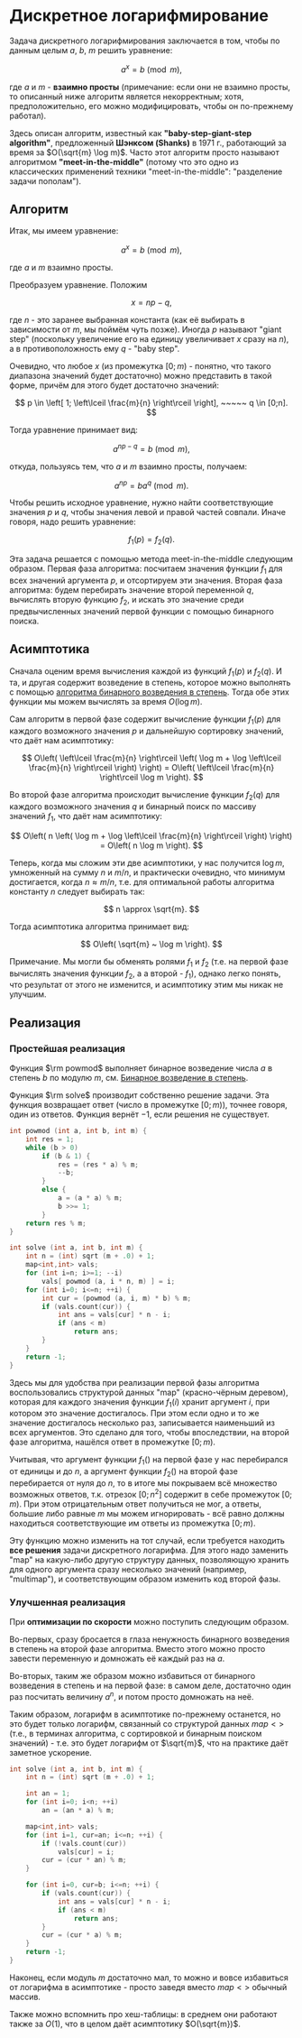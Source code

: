 # Дискретное логарифмирование

Задача дискретного логарифмирования заключается в том, чтобы по данным целым $a$, $b$, $m$ решить уравнение:

$$
a^x = b \pmod m,
$$

где $a$ и $m$ - **взаимно просты** (примечание: если они не взаимно просты, то описанный ниже алгоритм является некорректным; хотя, предположительно, его можно модифицировать, чтобы он по-прежнему работал).

Здесь описан алгоритм, известный как **"baby-step-giant-step algorithm"**, предложенный **Шэнксом (Shanks)** в 1971 г., работающий за время за $O(\sqrt{m} \log m)$. Часто этот алгоритм просто называют алгоритмом **"meet-in-the-middle"** (потому что это одно из классических применений техники "meet-in-the-middle": "разделение задачи пополам").

## Алгоритм

Итак, мы имеем уравнение:

$$
a^x = b \pmod m,
$$

где $a$ и $m$ взаимно просты.

Преобразуем уравнение. Положим

$$
x = np - q,
$$

где $n$ - это заранее выбранная константа (как её выбирать в зависимости от $m$, мы поймём чуть позже). Иногда $p$ называют "giant step" (поскольку увеличение его на единицу увеличивает $x$ сразу на $n$), а в противоположность ему $q$ - "baby step".

Очевидно, что любое $x$ (из промежутка $[0;m)$ - понятно, что такого диапазона значений будет достаточно) можно представить в такой форме, причём для этого будет достаточно значений:

$$
p \in \left[ 1; \left\lceil \frac{m}{n} \right\rceil \right], ~~~~~ q \in [0;n].
$$

Тогда уравнение принимает вид:

$$
a^{np-q} = b \pmod m,
$$

откуда, пользуясь тем, что $a$ и $m$ взаимно просты, получаем:

$$
a^{np} = b a^q \pmod m.
$$

Чтобы решить исходное уравнение, нужно найти соответствующие значения $p$ и $q$, чтобы значения левой и правой частей совпали. Иначе говоря, надо решить уравнение:

$$
f_1(p) = f_2(q).
$$

Эта задача решается с помощью метода meet-in-the-middle следующим образом.  Первая фаза алгоритма: посчитаем значения функции $f_1$ для всех значений аргумента $p$, и отсортируем эти значения. Вторая фаза алгоритма: будем перебирать значение второй переменной $q$, вычислять вторую функцию $f_2$, и искать это значение среди предвычисленных значений первой функции с помощью бинарного поиска.

## Асимптотика

Сначала оценим время вычисления каждой из функций $f_1(p)$ и $f_2(q)$. И та, и другая содержит возведение в степень, которое можно выполнять с помощью [алгоритма бинарного возведения в степень](binary_pow). Тогда обе этих функции мы можем вычислять за время $O(\log m)$.

Сам алгоритм в первой фазе содержит вычисление функции $f_1(p)$ для каждого возможного значения $p$ и дальнейшую сортировку значений, что даёт нам асимптотику:

$$
O\left( \left\lceil \frac{m}{n} \right\rceil \left( \log m + \log \left\lceil \frac{m}{n} \right\rceil \right) \right) = O\left( \left\lceil \frac{m}{n} \right\rceil \log m \right).
$$

Во второй фазе алгоритма происходит вычисление функции $f_2(q)$ для каждого возможного значения $q$ и бинарный поиск по массиву значений $f_1$, что даёт нам асимптотику:

$$
O\left( n \left( \log m + \log \left\lceil \frac{m}{n} \right\rceil \right) \right) = O\left( n \log m \right).
$$

Теперь, когда мы сложим эти две асимптотики, у нас получится $\log m$, умноженный на сумму $n$ и $m/n$, и практически очевидно, что минимум достигается, когда $n \approx m/n$, т.е. для оптимальной работы алгоритма константу $n$ следует выбирать так:

$$
n \approx \sqrt{m}.
$$

Тогда асимптотика алгоритма принимает вид:

$$
O\left( \sqrt{m} ~ \log m \right).
$$

Примечание. Мы могли бы обменять ролями $f_1$ и $f_2$ (т.е. на первой фазе вычислять значения функции $f_2$, а а второй - $f_1$), однако легко понять, что результат от этого не изменится, и асимптотику этим мы никак не улучшим.

## Реализация

### Простейшая реализация

Функция $\rm powmod$ выполняет бинарное возведение числа $a$ в степень $b$ по модулю $m$, см. [Бинарное возведение в степень](binary_pow).

Функция $\rm solve$ производит собственно решение задачи. Эта функция возвращает ответ (число в промежутке $[0;m)$), точнее говоря, один из ответов. Функция вернёт $-1$, если решения не существует.

<!--- TODO: specify code snippet id -->
``` cpp
int powmod (int a, int b, int m) {
    int res = 1;
    while (b > 0)
        if (b & 1) {
            res = (res * a) % m;
            --b;
        }
        else {
            a = (a * a) % m;
            b >>= 1;
        }
    return res % m;
}

int solve (int a, int b, int m) {
    int n = (int) sqrt (m + .0) + 1;
    map<int,int> vals;
    for (int i=n; i>=1; --i)
        vals[ powmod (a, i * n, m) ] = i;
    for (int i=0; i<=n; ++i) {
        int cur = (powmod (a, i, m) * b) % m;
        if (vals.count(cur)) {
            int ans = vals[cur] * n - i;
            if (ans < m)
                return ans;
        }
    }
    return -1;
}
```

Здесь мы для удобства при реализации первой фазы алгоритма воспользовались структурой данных "map" (красно-чёрным деревом), которая для каждого значения функции $f_1(i)$ хранит аргумент $i$, при котором это значение достигалось. При этом если одно и то же значение достигалось несколько раз, записывается наименьший из всех аргументов. Это сделано для того, чтобы впоследствии, на второй фазе алгоритма, нашёлся ответ в промежутке $[0;m)$.

Учитывая, что аргумент функции $f_1()$ на первой фазе у нас перебирался от единицы и до $n$, а аргумент функции $f_2()$ на второй фазе перебирается от нуля до $n$, то в итоге мы покрываем всё множество возможных ответов, т.к. отрезок $[0; n^2]$ содержит в себе промежуток $[0;m)$. При этом отрицательным ответ получиться не мог, а ответы, большие либо равные $m$ мы можем игнорировать - всё равно должны находиться соответствующие им ответы из промежутка $[0;m)$.

Эту функцию можно изменить на тот случай, если требуется находить **все решения** задачи дискретного логарифма. Для этого надо заменить "map" на какую-либо другую структуру данных, позволяющую хранить для одного аргумента сразу несколько значений (например, "multimap"), и соответствующим образом изменить код второй фазы.

### Улучшенная реализация

При **оптимизации по скорости** можно поступить следующим образом.

Во-первых, сразу бросается в глаза ненужность бинарного возведения в степень на второй фазе алгоритма. Вместо этого можно просто завести переменную и домножать её каждый раз на $a$.

Во-вторых, таким же образом можно избавиться от бинарного возведения в степень и на первой фазе: в самом деле, достаточно один раз посчитать величину $a^n$, и потом просто домножать на неё.

Таким образом, логарифм в асимптотике по-прежнему останется, но это будет только логарифм, связанный со структурой данных $map<>$ (т.е., в терминах алгоритма, с сортировкой и бинарным поиском значений) - т.е. это будет логарифм от $\sqrt{m}$, что на практике даёт заметное ускорение.

<!--- TODO: specify code snippet id -->
``` cpp
int solve (int a, int b, int m) {
    int n = (int) sqrt (m + .0) + 1;

    int an = 1;
    for (int i=0; i<n; ++i)
        an = (an * a) % m;

    map<int,int> vals;
    for (int i=1, cur=an; i<=n; ++i) {
        if (!vals.count(cur))
            vals[cur] = i;
        cur = (cur * an) % m;
    }

    for (int i=0, cur=b; i<=n; ++i) {
        if (vals.count(cur)) {
            int ans = vals[cur] * n - i;
            if (ans < m)
                return ans;
        }
        cur = (cur * a) % m;
    }
    return -1;
}
```

Наконец, если модуль $m$ достаточно мал, то можно и вовсе избавиться от логарифма в асимптотике - просто заведя вместо $map<>$ обычный массив.

Также можно вспомнить про хеш-таблицы: в среднем они работают также за $O(1)$, что в целом даёт асимптотику $O(\sqrt{m})$.
